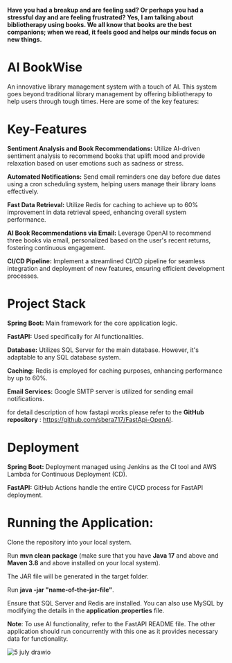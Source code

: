 
**Have you had a breakup and are feeling sad? Or perhaps you had a stressful day and are feeling frustrated? Yes, I am talking about bibliotherapy using books. We all know that books are the best companions; when we read, it feels good and helps our minds focus on new things.**

# **AI BookWise** 
An innovative library management system with a touch of AI. This system goes beyond traditional library management by offering bibliotherapy to help users through tough times. Here are some of the key features:

# **Key-Features**

**Sentiment Analysis and Book Recommendations:**
Utilize AI-driven sentiment analysis to recommend books that uplift mood and provide relaxation based on user emotions such as sadness or stress.

**Automated Notifications:**
Send email reminders one day before due dates using a cron scheduling system, helping users manage their library loans effectively.
 
**Fast Data Retrieval:**
Utilize Redis for caching to achieve up to 60% improvement in data retrieval speed, enhancing overall system performance.

**AI Book Recommendations via Email:**
Leverage OpenAI to recommend three books via email, personalized based on the user's recent returns, fostering continuous engagement.

**CI/CD Pipeline:**
Implement a streamlined CI/CD pipeline for seamless integration and deployment of new features, ensuring efficient development processes.

#                                                                           **Project Stack**

**Spring Boot:** Main framework for the core application logic.

**FastAPI:** Used specifically for AI functionalities.

**Database:** Utilizes SQL Server for the main database. However, it's adaptable to any SQL database system.

**Caching:** Redis is employed for caching purposes, enhancing performance by up to 60%.

**Email Services:** Google SMTP server is utilized for sending email notifications.

for detail description of how fastapi works please refer to the **GitHub repository** : https://github.com/sbera717/FastApi-OpenAI.

#                                                                              **Deployment**

**Spring Boot:**
Deployment managed using Jenkins as the CI tool and AWS Lambda for Continuous Deployment (CD).

**FastAPI:**
GitHub Actions handle the entire CI/CD process for FastAPI deployment.

#                                                                           **Running the Application:**

Clone the repository into your local system.

Run **mvn clean package** (make sure that you have **Java 17** and above and **Maven 3.8** and above installed on your local system).

The JAR file will be generated in the target folder.

Run **java -jar "name-of-the-jar-file"**.

Ensure that SQL Server and Redis are installed. You can also use MySQL by modifying the details in the **application.properties** file.

**Note**: To use AI functionality, refer to the FastAPI README file. The other application should run concurrently with this one as it provides necessary data for functionality. 

![5 july drawio](https://github.com/user-attachments/assets/946989ed-b524-4968-9f9a-f3d75aa78875)

